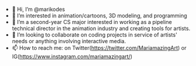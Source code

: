 - 👋 Hi, I’m @marikodes
- 👀 I’m interested in animation/cartoons, 3D modeling, and programming
- 🌱 I’m a second-year CS major interested in working as a pipeline technical director in the animation industry and creating tools for artists.
- 💞️ I’m looking to collaborate on coding projects in service of artists' needs or anything involving interactive media.
- 📫 How to reach me: on Twitter(https://twitter.com/MariamazingArt) or IG(https://www.instagram.com/mariamazingart/)

<!--[![ko-fi](https://ko-fi.com/img/githubbutton_sm.svg)](https://ko-fi.com/X8X8DA8KC) -->

<!---
marikodes/marikodes is a ✨ special ✨ repository because its `README.md` (this file) appears on your GitHub profile.
You can click the Preview link to take a look at your changes.
--->
